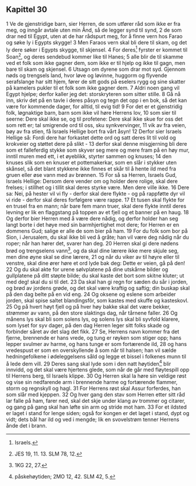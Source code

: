 ## Kapittel 30

1 Ve de gjenstridige barn, sier Herren, de som utfører råd som ikke er fra meg, og inngår avtale uten min Ånd, så de legger synd til synd,
2 de som drar ned til Egypt, uten at de har rådspurt meg, for å finne vern hos Farao og søke ly i Egypts skygge!
3 Men Faraos vern skal bli dere til skam, og det ly dere søker i Egypts skygge, til skjensel.
4 For deres[^1] fyrster er kommet til Soan[^2], og deres sendebud kommer like til Hanes;
5 alle blir de til skamme ved et folk som ikke gagner dem, som ikke er til hjelp og ikke til gagn, men bare til skam og skjensel.
6 Utsagn om dyrene som drar mot syd. Gjennom nøds og trengsels land, hvor løve og løvinne, huggorm og flyvende serafslange har sitt hjem, fører de sitt gods på eselers rygg og sine skatter på kamelers pukler til et folk som ikke gagner dem.
7 Aldri noen gang vil Egypt hjelpe; derfor kaller jeg det: storskryteren som sitter stille.
8 Gå nå inn, skriv det på en tavle i deres påsyn og tegn det opp i en bok, så det kan være for kommende dager, for alltid, til evig tid!
9 For det er et gjenstridig folk, løgnaktige barn, barn som ikke vil høre Herrens lov,
10 som sier til seerne: Dere skal ikke se, og til profetene: Dere skal ikke skue for oss det som rett er; tal smigrende ord til oss, sku synkvervinger,
11 vik av fra veien, bøy av fra stien, få Israels Hellige bort fra vårt åsyn!
12 Derfor sier Israels Hellige så: Fordi dere har forkastet dette ord og satt deres lit til vold og krokveier og støttet dere på slikt -
13 derfor skal denne misgjerning bli dere som et falleferdig stykke som skyver seg mere og mere fram på en høy mur, inntil muren med ett, i et øyeblikk, styrter sammen og knuses;
14 den knuses slik som en knuser et pottemakerkar, som en slår i stykker uten skånsel, så det blant stykkene ikke finnes et skår til å hente ild med fra gruen eller øse vann med av brønnen.
15 For så sa Herren, Israels Gud, Israels Hellige: Dersom dere vender om og holder dere rolige, skal dere frelses; i stillhet og i tillit skal deres styrke være. Men dere ville ikke.
16 Dere sa: Nei, på hester vil vi fly - derfor skal dere flykte - og på rappføtte dyr vil vi ride - derfor skal deres forfølgere være rappe.
17 Et tusen skal flykte for en trusel fra en mann; når bare fem mann truer, skal dere flykte inntil deres levning er lik en flaggstang på toppen av et fjell og et banner på en haug.
18 Og derfor bier Herren med å være dere nådig, og derfor holder han seg langt borte i det høye med sin barmhjertighet mot dere; for Herren er en dommens Gud; salige er alle de som bier på ham.
19 For du folk som bor på Sion, i Jerusalem, du skal ikke bli ved å gråte; han vil være deg nådig når du roper; når han hører det, svarer han deg.
20 Herren skal gi dere nødens brød og trengselens vann[^3], og da skal dine lærere ikke mere skjule seg, men dine øyne skal se dine lærere,
21 og når du viker av til høyre eller til venstre, skal dine ører høre et ord lyde bak deg: Dette er veien, gå på den!
22 Og du skal akte for urene sølvplatene på dine utskårne bilder og gullplatene på ditt støpte bilde; du skal kaste det bort som skitne kluter; ut med deg! skal du si til det.
23 Da skal han gi regn for sæden du sår i jorden, og brød av jordens grøde, og det skal være kraftig og saftig; din buskap skal på den dag belte på en vid eng.
24 Og oksene og eslene som arbeider jorden, skal spise saltet blandingsfôr, som kastes med skuffe og kasteskovl.
25 Og på hvert høyt fjell og på hver høy bakke skal det være bekker, strømmer av vann, på den store slaktings dag, når tårnene faller.
26 Og månens lys skal bli som solens lys, og solens lys skal bli syvfold klarere, som lyset for syv dager, på den dag Herren leger sitt folks skade og forbinder såret av det slag det fikk.
27 Se, Herrens navn kommer fra det fjerne, brennende er hans vrede, og tung er røyken som stiger opp; hans lepper svulmer av harme, og hans tunge er som fortærende ild,
28 og hans vredespust er som en overskyllende å som når til halsen; han vil sælde hedningefolkene i ødeleggelsens såld og legge et bissel i folkenes munn til å lede dem vill.
29 Deres sang skal lyde som i den natt høytiden[^4] blir innvidd, og det skal være hjertens glede, som når de går med fløytespill opp til Herrens berg, til Israels klippe.
30 Og Herren skal la høre sin veldige røst og vise sin nedfarende arm i brennende harme og fortærende flammer, storm og regnskyll og hagl.
31 For Herrens røst skal Assur forferdes, han som slår med kjeppen.
32 Og hver gang den stav som Herren etter sitt råd lar falle på ham, farer ned, skal det skje under klang av trommer og citarer, og gang på gang skal han løfte sin arm og stride mot ham.
33 For et ildsted er laget i stand for lenge siden; også for kongen er det laget i stand, dypt og vidt; dets bål har ild og ved i mengde; lik en svovelstrøm tenner Herrens ånde det i brann.

[^1]:  Israels.
[^2]:  JES 19, 11. 13. SLM 78, 12.
[^3]:  1KG 22, 27.
[^4]:  påskehøytiden; 2MO 12, 42. SLM 42, 5.
